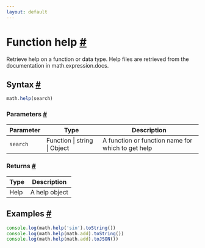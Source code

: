 ```yaml
---
layout: default
---
```


<!-- Note: This file is automatically generated from source code comments. Changes made in this file will be overridden. -->

<h1 id="function-help">Function help <a href="#function-help" title="Permalink">#</a></h1>

Retrieve help on a function or data type.
Help files are retrieved from the documentation in math.expression.docs.


<h2 id="syntax">Syntax <a href="#syntax" title="Permalink">#</a></h2>

```js
math.help(search)
```

<h3 id="parameters">Parameters <a href="#parameters" title="Permalink">#</a></h3>

Parameter | Type | Description
--------- | ---- | -----------
`search` | Function &#124; string &#124; Object | A function or function name for which to get help

<h3 id="returns">Returns <a href="#returns" title="Permalink">#</a></h3>

Type | Description
---- | -----------
Help | A help object


<h2 id="examples">Examples <a href="#examples" title="Permalink">#</a></h2>

```js
console.log(math.help('sin').toString())
console.log(math.help(math.add).toString())
console.log(math.help(math.add).toJSON())
```


